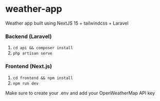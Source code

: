 # weather-app
Weather app built using NextJS 15 + tailwindcss + Laravel  

### Backend (Laravel)
1. `cd api && composer install`
2. `php artisan serve`

### Frontend (Next.js)
1. `cd frontend && npm install`
2. `npm run dev`

Make sure to create your .env and add your OpenWeatherMap API key
